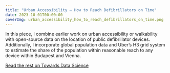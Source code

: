 ```yaml
---
title: "Urban Accessibility — How to Reach Defibrillators on Time"
date: 2023-10-01T00:00:00
coverImg: urban_accessibility_how_to_reach_defibrillators_on_time.png
---
```


In this piece, I combine earlier work on urban accessibility or walkability with open-source data on the location of public defibrillator devices. Additionally, I incorporate global population data and Uber’s H3 grid system to estimate the share of the population within reasonable reach to any device within Budapest and Vienna.


<!--more-->


[Read the rest on Towards Data Science](https://towardsdatascience.com/urban-accessibility-how-to-reach-defibrillators-on-time-c865d9194448)
